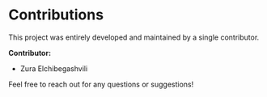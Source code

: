 # Contributions

This project was entirely developed and maintained by a single contributor.

**Contributor:**  
- Zura Elchibegashvili

Feel free to reach out for any questions or suggestions!